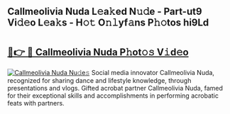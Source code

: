 ## Callmeolivia Nuda L𝚎a𝚔ed N𝚞𝚍e - Part-ut9 Vi𝚍𝚎o L𝚎a𝚔s - H𝚘𝚝 O𝚗𝚕yf𝚊ns P𝚑𝚘tos hi9Ld

# <h2><a href="http://kf53yzg.oniu.top/?m=Callmeolivia+Nuda">🔗👉 🔴 Callmeolivia Nuda P𝚑ot𝚘𝚜 V𝚒d𝚎o</a></h2>

[![Callmeolivia Nuda Nu𝚍e𝚜](https://i.imgur.com/0qMVB7G.gif)](http://kf53yzg.oniu.top/?m=Callmeolivia+Nuda)
Social media innovator Callmeolivia Nuda, recognized for sharing dance and lifestyle knowledge, through presentations and vlogs. Gifted acrobat partner Callmeolivia Nuda, famed for their exceptional skills and accomplishments in performing acrobatic feats with partners.  
